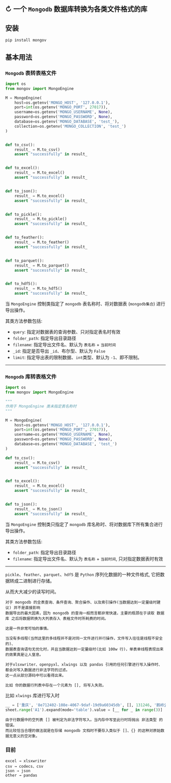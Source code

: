 ## ↻ 一个 `Mongodb` 数据库转换为各类文件格式的库

## 安装

```shell
pip install mongov
```

## 基本用法

### `Mongodb` 表转表格文件

```python
import os
from mongov import MongoEngine

M = MongoEngine(
    host=os.getenv('MONGO_HOST', '127.0.0.1'),
    port=int(os.getenv('MONGO_PORT', 27017)),
    username=os.getenv('MONGO_USERNAME', None),
    password=os.getenv('MONGO_PASSWORD', None),
    database=os.getenv('MONGO_DATABASE', 'test_'),
    collection=os.getenv('MONGO_COLLECTION', 'test_')
)


def to_csv():
    result_ = M.to_csv()
    assert "successfully" in result_


def to_excel():
    result_ = M.to_excel()
    assert "successfully" in result_


def to_json():
    result_ = M.to_excel()
    assert "successfully" in result_


def to_pickle():
    result_ = M.to_pickle()
    assert "successfully" in result_


def to_feather():
    result_ = M.to_feather()
    assert "successfully" in result_


def to_parquet():
    result_ = M.to_parquet()
    assert "successfully" in result_


def to_hdf5():
    result_ = M.to_hdf5()
    assert "successfully" in result_
```

当 `MongoEngine` 控制类指定了 `mongodb` 表名称时、将对数据表 (`mongodb集合`) 进行导出操作。

其类方法参数包括:
- `query`: 指定对数据表的查询参数、只对指定表名时有效
- `folder_path`: 指定导出目录路径
- `filename`: 指定导出文件名、默认为 `表名称` + `当前时间`
- `_id`: 指定是否导出 `_id`、布尔型、默认为 `False`
- `limit`: 指定导出表的限制数据、`int`类型、默认为 `-1`、即不限制。

---

### `Mongodb` 库转表格文件

```python
import os
from mongov import MongoEngine

"""
作用于 MongoEngine 类未指定表名称时
"""

M = MongoEngine(
    host=os.getenv('MONGO_HOST', '127.0.0.1'),
    port=int(os.getenv('MONGO_PORT', 27017)),
    username=os.getenv('MONGO_USERNAME', None),
    password=os.getenv('MONGO_PASSWORD', None),
    database=os.getenv('MONGO_DATABASE', 'test_')
)

def to_csv():
    result_ = M.to_csv()
    assert "successfully" in result_


def to_excel():
    result_ = M.to_excel()
    assert "successfully" in result_


def to_json():
    result_ = M.to_json()
    assert "successfully" in result_
```
当 `MongoEngine` 控制类只指定了 `mongodb` 库名称时、将对数据库下所有集合进行导出操作。

其类方法参数包括:
- `folder_path`: 指定导出目录路径
- `filename`: 指定导出文件名、默认为 `表名称` + `当前时间`, 只对指定数据表时有效

---

`pickle`、`feather`、`parquet`、`hdf5` 是 `Python` 序列化数据的一种文件格式, 它把数据转成二进制进行存储。

从而大大减少的读写时间。



```text
对于 mongodb 的全表查询、条件查询、聚合操作、以及索引操作(当数据达到一定量级时建议) 并不是直接影响
数据导出的最大因素，因为 mongodb 的查询一般而言都非常快速，主要的瓶颈在于读取 数据库 之后将数据转换为大列表存入 表格文件时所耗费的时间。

这是一件非常可怕的事情。

当没有多线程(当然这里的多线程并不是对同一文件进行并行操作，文件写入往往是线程不安全的)、
数据表查询语句无优化时，并且当数据达到一定量级时(比如 100w 行)，单表单线程表现出来的效果真是让人窒息。
```

```text
对于xlsxwriter、openpyxl、xlwings 以及 pandas 引用的任何引擎进行写入操作时、都会对写入数据进行非法字符的过滤。
这一点从部分源码中可以看得出来。

比如 你的数据行列表中存在一个元素为 [], 将写入失败。
```
比如 `xlwings` 库进行写入时
```python
__ = ['重庆', '8e712402-108e-4067-9daf-19d9a60345db', [], 131246, '鹅岭公园', '2021-10-12 16:54:40', '其实我是岛酱', 1] 
sheet.range('A1').expand(mode='table').value = [__ for _ in range(3)]
```
```text
由于行数据中的空列表 [] 被判定为非法字符写入。当内存中写至此行时将抛出 非法类型 的错误。
而比较恰当合理的做法就是在存储 mongodb 文档时不要存入类似于 []、{} 的这种对原始数据无意义的空对象。
```


### 目前

```text
excel → xlsxwriter
csv → codecs、csv
json → json
other → pandas
```